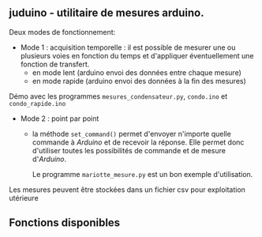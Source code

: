 ## juduino - utilitaire de mesures arduino.

Deux modes de fonctionnement:
            
- Mode 1 : acquisition temporelle : il est possible de mesurer une ou plusieurs voies en fonction du temps et d'appliquer éventuellement une fonction de transfert.
    - en mode lent (arduino envoi des données entre chaque mesure)
    - en mode rapide (arduino envoi des données à la fin des mesures)

Démo avec les programmes `mesures_condensateur.py`, `condo.ino` et `condo_rapide.ino`

- Mode 2 : point par point
    - la méthode `set_command()` permet d'envoyer n'importe quelle commande à _Arduino_ et de recevoir la réponse. Elle permet donc d'utiliser toutes les possibilités de commande et de mesure d'_Arduino_.

        Le programme `mariotte_mesure.py`  est un bon exemple d'utilisation.
              
Les mesures peuvent être stockées dans un fichier csv pour exploitation utérieure


## Fonctions disponibles